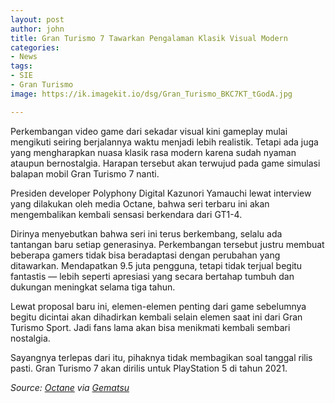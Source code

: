```yaml
---
layout: post
author: john
title: Gran Turismo 7 Tawarkan Pengalaman Klasik Visual Modern
categories:
- News
tags:
- SIE
- Gran Turismo
image: https://ik.imagekit.io/dsg/Gran_Turismo_BKC7KT_tGodA.jpg

---
```

Perkembangan video game dari sekadar visual kini gameplay mulai mengikuti seiring berjalannya waktu menjadi lebih realistik. Tetapi ada juga yang mengharapkan nuasa klasik rasa modern karena sudah nyaman ataupun bernostalgia. Harapan tersebut akan terwujud pada game simulasi balapan mobil Gran Turismo 7 nanti.

Presiden developer Polyphony Digital Kazunori Yamauchi lewat interview yang dilakukan oleh media Octane, bahwa seri terbaru ini akan mengembalikan kembali sensasi berkendara dari GT1-4.

Dirinya menyebutkan bahwa seri ini terus berkembang, selalu ada tantangan baru setiap generasinya. Perkembangan tersebut justru membuat beberapa gamers tidak bisa beradaptasi dengan perubahan yang ditawarkan. Mendapatkan 9.5 juta pengguna, tetapi tidak terjual begitu fantastis — lebih seperti apresiasi yang secara bertahap tumbuh dan dukungan meningkat selama tiga tahun.

Lewat proposal baru ini, elemen-elemen penting dari game sebelumnya begitu dicintai akan dihadirkan kembali selain elemen saat ini dari Gran Turismo Sport. Jadi fans lama akan bisa menikmati kembali sembari nostalgia.

Sayangnya terlepas dari itu, pihaknya tidak membagikan soal tanggal rilis pasti. Gran Turismo 7 akan dirilis untuk PlayStation 5 di tahun 2021.

_Source:_ [_Octane_](https://octane.jp/articles/detail/6597/1/1/1) _via_ [_Gematsu_](https://www.gematsu.com/2021/02/gran-turismo-7-to-return-to-the-full-scale-of-traditional-gran-turismo) 